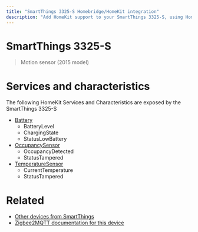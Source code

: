 ```yaml
---
title: "SmartThings 3325-S Homebridge/HomeKit integration"
description: "Add HomeKit support to your SmartThings 3325-S, using Homebridge, Zigbee2MQTT and homebridge-z2m."
---
```

<!---
This file has been GENERATED using src/docgen/docgen.ts
DO NOT EDIT THIS FILE MANUALLY!
-->
# SmartThings 3325-S
> Motion sensor (2015 model)


# Services and characteristics
The following HomeKit Services and Characteristics are exposed by
the SmartThings 3325-S

* [Battery](../../battery.md)
  * BatteryLevel
  * ChargingState
  * StatusLowBattery
* [OccupancySensor](../../sensors.md)
  * OccupancyDetected
  * StatusTampered
* [TemperatureSensor](../../sensors.md)
  * CurrentTemperature
  * StatusTampered


# Related
* [Other devices from SmartThings](../index.md#smartthings)
* [Zigbee2MQTT documentation for this device](https://www.zigbee2mqtt.io/devices/3325-S.html)
